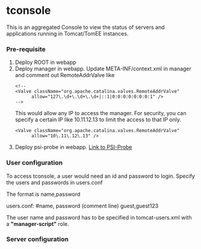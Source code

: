 # tconsole

This is an aggregated Console to view the status of servers and applications running in Tomcat/TomEE instances.

### Pre-requisite
1. Deploy ROOT in webapp
2. Deploy manager in webapp.
   Update META-INF/context.xml in manager and comment out RemoteAddrValve like 
   ```
   <!--
   <Valve className="org.apache.catalina.valves.RemoteAddrValve"
         allow="127\.\d+\.\d+\.\d+|::1|0:0:0:0:0:0:0:1" />
   -->
   ```
   This would allow any IP to access the manager. For security, you can
   specify a certain IP like 10.11.12.13 to limit the access to that IP only.
   ```
   <Valve className="org.apache.catalina.valves.RemoteAddrValve"
         allow="10\.11\.12\.13" />
   ```
3. Deploy psi-probe in webapp. [Link to PSI-Probe](https://github.com/psi-probe/psi-probe)

### User configuration
To access tconsole, a user would need an id and password to login. Specify the users and passwords in users.conf

The format is name,password

users.conf: 
#name, password (comment line) 
guest,guest123

The user name and password has to be specified in tomcat-users.xml with a **"manager-script"** role.

### Server configuration
